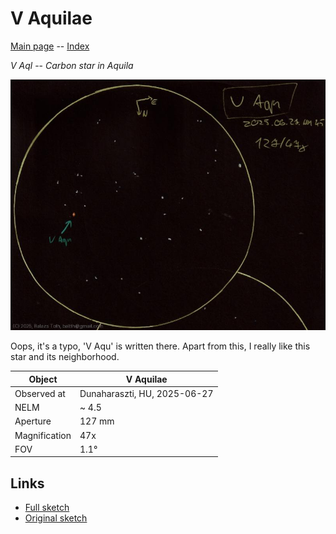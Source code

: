 # V Aquilae

[Main page](../index.md) -- [Index](../pages/obj_index.md)

_V Aql_ -- _Carbon star in Aquila_  

![V Aquilae](../img/v-aql-20250628.jpg)

Oops, it's a typo, 'V Aqu' is written there. Apart from this,
I really like this star and its neighborhood.

Object | V Aquilae
-|-
Observed at | Dunaharaszti, HU, 2025-06-27
NELM | ~ 4.5
Aperture | 127 mm
Magnification | 47x
FOV | 1.1°


## Links

- [Full sketch](../img/v-aql-wz-cas-20250628.jpg)
- [Original sketch](../scan/20250628114229_004.jpg)
